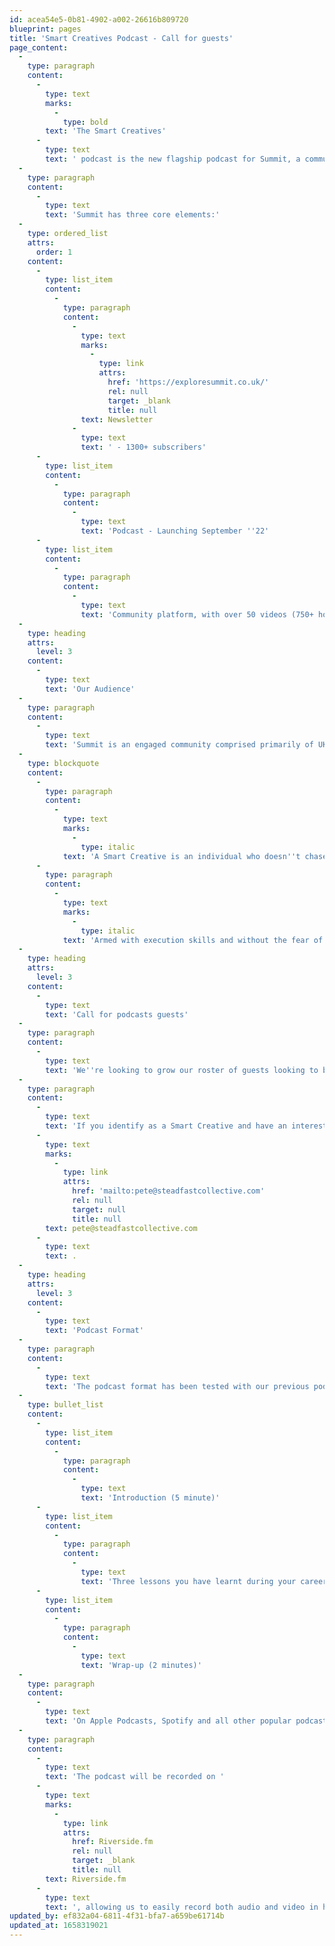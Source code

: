```yaml
---
id: acea54e5-0b81-4902-a002-26616b809720
blueprint: pages
title: 'Smart Creatives Podcast - Call for guests'
page_content:
  -
    type: paragraph
    content:
      -
        type: text
        marks:
          -
            type: bold
        text: 'The Smart Creatives'
      -
        type: text
        text: ' podcast is the new flagship podcast for Summit, a community for Smart Creatives looking to refine their idea or grow their businesses to the next level.'
  -
    type: paragraph
    content:
      -
        type: text
        text: 'Summit has three core elements:'
  -
    type: ordered_list
    attrs:
      order: 1
    content:
      -
        type: list_item
        content:
          -
            type: paragraph
            content:
              -
                type: text
                marks:
                  -
                    type: link
                    attrs:
                      href: 'https://exploresummit.co.uk/'
                      rel: null
                      target: _blank
                      title: null
                text: Newsletter
              -
                type: text
                text: ' - 1300+ subscribers'
      -
        type: list_item
        content:
          -
            type: paragraph
            content:
              -
                type: text
                text: 'Podcast - Launching September ''22'
      -
        type: list_item
        content:
          -
            type: paragraph
            content:
              -
                type: text
                text: 'Community platform, with over 50 videos (750+ hours of watched content) launching Nov ''22.'
  -
    type: heading
    attrs:
      level: 3
    content:
      -
        type: text
        text: 'Our Audience'
  -
    type: paragraph
    content:
      -
        type: text
        text: 'Summit is an engaged community comprised primarily of UK-based business owners, creatives and developers who identify as Smart Creatives. '
  -
    type: blockquote
    content:
      -
        type: paragraph
        content:
          -
            type: text
            marks:
              -
                type: italic
            text: 'A Smart Creative is an individual who doesn''t chase compensation; they pursue the ability to cause change and disrupt industries. While being experts at their trade, they can step back and see the bigger business picture allowing them to find solutions to significant problems'
      -
        type: paragraph
        content:
          -
            type: text
            marks:
              -
                type: italic
            text: 'Armed with execution skills and without the fear of failure, Smart Creatives are often the unsung heroes of thriving organisations, putting their team''s objectives above their own accolades.'
  -
    type: heading
    attrs:
      level: 3
    content:
      -
        type: text
        text: 'Call for podcasts guests'
  -
    type: paragraph
    content:
      -
        type: text
        text: 'We''re looking to grow our roster of guests looking to be featured on The Smart Creatives podcast. '
  -
    type: paragraph
    content:
      -
        type: text
        text: 'If you identify as a Smart Creative and have an interesting story to tell, reach out directly at '
      -
        type: text
        marks:
          -
            type: link
            attrs:
              href: 'mailto:pete@steadfastcollective.com'
              rel: null
              target: null
              title: null
        text: pete@steadfastcollective.com
      -
        type: text
        text: .
  -
    type: heading
    attrs:
      level: 3
    content:
      -
        type: text
        text: 'Podcast Format'
  -
    type: paragraph
    content:
      -
        type: text
        text: 'The podcast format has been tested with our previous podcast, Three Lessons Learnt. A popular podcast that despite being dormant is still growing in listenership. '
  -
    type: bullet_list
    content:
      -
        type: list_item
        content:
          -
            type: paragraph
            content:
              -
                type: text
                text: 'Introduction (5 minute)'
      -
        type: list_item
        content:
          -
            type: paragraph
            content:
              -
                type: text
                text: 'Three lessons you have learnt during your career wish to share with our Smart Creatives. (20 minutes)'
      -
        type: list_item
        content:
          -
            type: paragraph
            content:
              -
                type: text
                text: 'Wrap-up (2 minutes)'
  -
    type: paragraph
    content:
      -
        type: text
        text: 'On Apple Podcasts, Spotify and all other popular podcast platforms. We will record the edited video podcast to our YouTube Channel, and clips will be created for Twitter, LinkedIn and Instagram.'
  -
    type: paragraph
    content:
      -
        type: text
        text: 'The podcast will be recorded on '
      -
        type: text
        marks:
          -
            type: link
            attrs:
              href: Riverside.fm
              rel: null
              target: _blank
              title: null
        text: Riverside.fm
      -
        type: text
        text: ', allowing us to easily record both audio and video in high quality.'
updated_by: ef832a04-6811-4f31-bfa7-a659be61714b
updated_at: 1658319021
---
```


